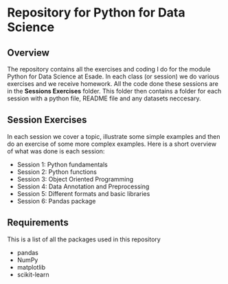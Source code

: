 # Repository for Python for Data Science

## Overview

The repository contains all the exercises and coding I do for the module Python for Data Science at Esade. In each class (or session) we do various exercises and we receive homework. All the code done these sessions are in the **Sessions Exercises** folder. This folder then contains a folder for each session with a python file, README file and any datasets neccesary. 

## Session Exercises

In each session we cover a topic, illustrate some simple examples and then do an exercise of some more complex examples. Here is a short overview of what was done is each session:
- Session 1: Python fundamentals
- Session 2: Python functions
- Session 3: Object Oriented Programming
- Session 4: Data Annotation and Preprocessing
- Session 5: Different formats and basic libraries
- Session 6: Pandas package

## Requirements

This is a list of all the packages used in this repository
- pandas
- NumPy
- matplotlib
- scikit-learn


